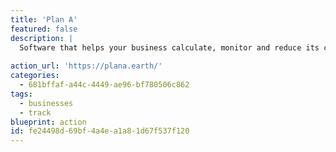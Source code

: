 ```yaml
---
title: 'Plan A'
featured: false
description: |
  Software that helps your business calculate, monitor and reduce its carbon footprint. Our platform allows you to track your carbon footprint monthly and learn how to reduce it with the support of a custom sustainability action plan, automatically created based on your worst-performing indicators.
  
action_url: 'https://plana.earth/'
categories:
  - 681bffaf-a44c-4449-ae96-bf780506c862
tags:
  - businesses
  - track
blueprint: action
id: fe24498d-69bf-4a4e-a1a8-1d67f537f120
---
```

